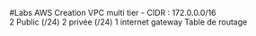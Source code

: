#Labs AWS 
Creation VPC multi tier - CIDR : 
172.0.0.0/16     
     2 Public (/24)
     2 privée (/24)
     1 internet gateway
     Table de routage
